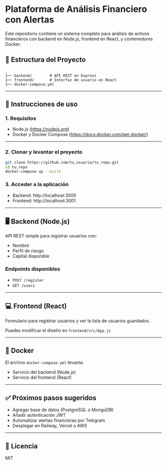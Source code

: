 # Plataforma de Análisis Financiero con Alertas

Este repositorio contiene un sistema completo para análisis de activos financieros con backend en Node.js, frontend en React, y contenedores Docker.

## 🧱 Estructura del Proyecto

```
.
├── backend/        # API REST en Express
├── frontend/       # Interfaz de usuario en React
├── docker-compose.yml
```

---

## 🚀 Instrucciones de uso

### 1. Requisitos

- Node.js (https://nodejs.org)
- Docker y Docker Compose (https://docs.docker.com/get-docker/)

---

### 2. Clonar y levantar el proyecto

```bash
git clone https://github.com/tu_usuario/tu_repo.git
cd tu_repo
docker-compose up --build
```

### 3. Acceder a la aplicación

- Backend: http://localhost:3000
- Frontend: http://localhost:3001

---

## 🖥️ Backend (Node.js)

API REST simple para registrar usuarios con:

- Nombre
- Perfil de riesgo
- Capital disponible

### Endpoints disponibles

- `POST /register`
- `GET /users`

---

## 💻 Frontend (React)

Formulario para registrar usuarios y ver la lista de usuarios guardados.

Puedes modificar el diseño en `frontend/src/App.js`

---

## 🐳 Docker

El archivo `docker-compose.yml` levanta:

- Servicio del backend (Node.js)
- Servicio del frontend (React)

---

## ✅ Próximos pasos sugeridos

- Agregar base de datos (PostgreSQL o MongoDB)
- Añadir autenticación JWT
- Automatizar alertas financieras por Telegram
- Desplegar en Railway, Vercel o AWS

---

## 📄 Licencia

MIT
